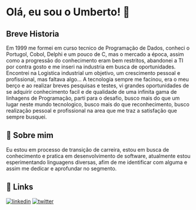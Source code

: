 
# Olá, eu sou o Umberto! 👋

## Breve Historia

   Em 1999 me formei em curso tecnico de Programação de Dados, conheci o Portugol, Cobol, Delphi e um pouco de C, mas o mercado a época, assim como a progressão do conhecimento eram bem restritos, abandonei a TI por contra gosto e me inseri na industria em busca de oportunidades. Encontrei na Logistica industrial um objetivo, um crescimento pessoal e profissional, mas faltava algo... A tecnologia sempre me facinou, era o meu berço e ao realizar breves pesquisas e testes, vi grandes oportunidades de se adquirir conhecimento facil e de qualidade de uma infinita gama de linhagens de Programação, parti para o desafio, busco mais do que um lugar neste mundo tecnologico, busco mais do que reconhecimento, busco realização pessoal e profissional na area que me traz a satisfação que sempre busquei.
## 🚀 Sobre mim
   Eu estou em processo de transição de carreira, estou em busca de conhecimento e pratica em desenvolvimento de software, atualmente estou esperimentando linguagens diversas, afim de me identificar com alguma e assim me dedicar e aprofundar no segmento.

## 


## 🔗 Links

[![linkedin](https://img.shields.io/badge/linkedin-0A66C2?style=for-the-badge&logo=linkedin&logoColor=white)](www.linkedin.com/in/umberto-de-souza-pinheiro-alves-bb4697133)
[![twitter](https://img.shields.io/badge/twitter-1DA1F2?style=for-the-badge&logo=twitter&logoColor=white)](https://x.com/souza_umberto?t=XsG1SVY7hZPcH9oCv5Nftw&s=09)

